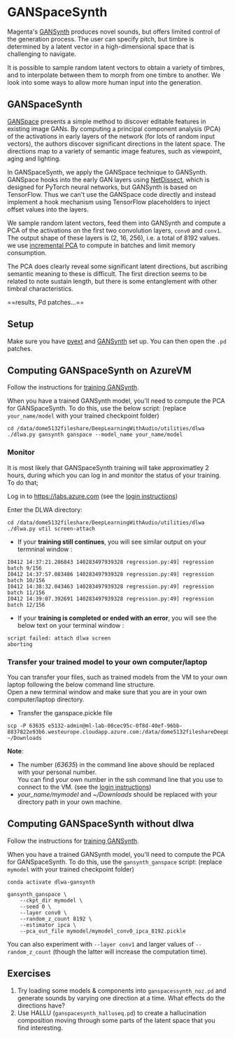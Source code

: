 # GANSpaceSynth

Magenta's [GANSynth](https://magenta.tensorflow.org/gansynth) produces novel sounds, but offers limited control of the generation process. The user can specify pitch, but timbre is determined by a latent vector in a high-dimensional space that is challenging to navigate.

It is possible to sample random latent vectors to obtain a variety of timbres, and to interpolate between them to morph from one timbre to another. We look into some ways to allow more human input into the generation.

<!--## Hallucinations

For the hallucination project, we wanted to use GANSynth to generate hallucinatory audio effects similar to what has been made with other GAN models in the image domain. The implementation was relatively simple, because the GANSynth repository already had examples of how to randomly sample the latent space and how to interpolate between these points. So using these examples, we implemented the hallucinations as follows.

First the latent space is sampled randomly `n` times to get the key points which the hallucination will travel through. Then for each consecutive key point, we interpolate between them using spherical linear interpolation taking `m` samples at even spacings. We then generate the audio for all the sampled points using a GANSynth model, resulting in `n + (n - 1)m` audio samples. Then we apply an envelope to each samples independently. Finally we merge the samples, placing them so that consecutive samples overlap slightly, resulting in the final hallucination.

How good the generated hallucinations sound depends greatly on the data the GANSynth model was trained on. Using the NSynth dataset resulted in hallucinations which aren't very interesting, mainly because the dataset consists of single notes. 

After finishing the implementation, we spent the rest of the time training GANSynth models on different custom datasets to find what kind of models generated the nicest hallucinations. The initial problem we faced was the it takes a lot of effort to create a good quality dataset to train GANSynth on. We ended up deciding to take the easy way out by creating a Python script that takes longer audio tracks and simply splits them into 4 second samples. 

One of the best sounding once was trained on classical guitar music. The generated hallucinations sounded very similar to the original tracks while still being original.
Another good one was trained on ambient music.-->

<!-- ## Conditional GANSynth

GANSynth's pitch control works by adding a pitch label to the input of the generator network, as well as a pitch classification output and associated auxiliary loss function to the discriminator. Samples in the training dataset are annotated with pitch values. Through this *conditioning* the GAN learns to manipulate pitch independently from timbre.

As our first experiment, we extend the conditioning idea by adding similar labels for other properties. The [NSynth](https://magenta.tensorflow.org/datasets/nsynth) training dataset is annotated with features such as [instrument sources](https://magenta.tensorflow.org/datasets/nsynth#instrument-sources), [instrument families](https://magenta.tensorflow.org/datasets/nsynth#instrument-families) and [note qualities](https://magenta.tensorflow.org/datasets/nsynth#note-qualities), so we modify GANSynth to use these. Members of the Magenta team confirm to us that this seems like a reasonable approach, but question whether GANSynth can learn such high-level semantic characteristics.

Changes are needed in several parts of the codebase. In the interest of modularity, we modify the model code to work with a generic condition definition architecture that bundles the modifications in a self-contained way. 

In the dataset traversal code, we expose the relevant feature annotations. Mimicking the existing pitch conditioning code, we add additional labels to the generator's input by providing placeholder tensors and a statistical distribution of labels based on their prevalence in the dataset.

In the discriminator, we add as a classification endpoint a dense layer matching the number of labels for each condition. To the auxiliary classification loss function, we add a measure of the classification error.

So far, we were unable to get any conclusive results. Our trained models tended to generate noise or very limited timbres, even when we tried to reproduce the original training (pitch conditioning only) using our code. This seems to suggest we still have bugs to fix. -->

## GANSpaceSynth

[GANSpace](https://arxiv.org/abs/2004.02546) presents a simple method to discover editable features in existing image GANs. By computing a principal component analysis (PCA) of the activations in early layers of the network (for lots of random input vectors), the authors discover significant directions in the latent space. The directions map to a variety of semantic image features, such as viewpoint, aging and lighting.

In GANSpaceSynth, we apply the GANSpace technique to GANSynth. GANSpace hooks into the early GAN layers using [NetDissect](http://netdissect.csail.mit.edu/), which is designed for PyTorch neural networks, but GANSynth is based on TensorFlow. Thus we can't use the GANSpace code directly and instead implement a hook mechanism using TensorFlow placeholders to inject offset values into the layers.

We sample random latent vectors, feed them into GANSynth and compute a PCA of the activations on the first two convolution layers, `conv0` and `conv1`. The output shape of these layers is (2, 16, 256), i.e. a total of 8192 values. we use [incremental PCA](https://scikit-learn.org/stable/auto_examples/decomposition/plot_incremental_pca.html) to compute in batches and limit memory consumption.

<!--In initial experiments with Magenta's `all_instruments` checkpoint, on layer `conv0` and with 4,194,304 samples,--> The PCA does clearly reveal some significant latent directions, but ascribing semantic meaning to these is difficult. The first direction seems to be related to note sustain length, but there is some entanglement with other timbral characteristics.

==results, Pd patches...==
<!-- Add a screen shot of the GANSpaceSynth hallucination PD patch -->

<!--More experimentation is needed with different trained models, sample counts, layers etc.-->

## Setup

Make sure you have [pyext](../utilities/pyext-setup) and [GANSynth](../03_nsynth_and_gansynth/gansynth) set up. You can then open the `.pd` patches.


## Computing GANSpaceSynth on AzureVM

Follow the instructions for [training GANSynth](../03_nsynth_and_gansynth/gansynth/training/azure_training.md).

When you have a trained GANSynth model, you'll need to compute the PCA for GANSpaceSynth. To do this, use the below script: (replace `your_name/model` with your trained checkpoint folder)

```
cd /data/dome5132fileshare/DeepLearningWithAudio/utilities/dlwa
./dlwa.py gansynth ganspace --model_name your_name/model
```


### Monitor

It is most likely that GANSpaceSynth training will take approximatley 2 hours, during which you can log in and monitor the status of your training. To do that;

Log in to https://labs.azure.com
(see the [login instructions](../00_introduction/))

Enter the DLWA directory:
```
cd /data/dome5132fileshare/DeepLearningWithAudio/utilities/dlwa
./dlwa.py util screen-attach
```

- If your **training still continues**, you will see similar output on your termninal window :

```
I0412 14:37:21.286843 140283497939328 regression.py:49] regression batch 9/156
I0412 14:37:57.083486 140283497939328 regression.py:49] regression batch 10/156
I0412 14:38:32.043463 140283497939328 regression.py:49] regression batch 11/156
I0412 14:39:07.392691 140283497939328 regression.py:49] regression batch 12/156
```

- If your **training is completed or ended with an error**, you will see the below text on your terminal window :

```
script failed: attach dlwa screen
aborting
```


### Transfer your trained model to your own computer/laptop

You can transfer your files, such as trained models from the VM to your own laptop following the below command line structure.  
Open a new terminal window and make sure that you are in your own computer/laptop directory.

- Transfer the ganspace.pickle file

```
scp -P 63635 e5132-admin@ml-lab-00cec95c-0f8d-40ef-96bb-8837822e93b6.westeurope.cloudapp.azure.com:/data/dome5132fileshareDeepLearningWithAudio/utilities/dlwa/models/gansynth/your_name/mymodel/ganspace.pickle ~/Downloads
```

__Note__:  
- The number (*63635*) in the command line above should be replaced with your personal number.  
You can find your own number in the ssh command line that you use to connect to the VM. (see the [login instructions](../00_introduction/))
- *your_name/mymodel* and *~/Downloads* should be replaced with your directory path in your own machine. 



## Computing GANSpaceSynth without dlwa

Follow the instructions for [training GANSynth](../03_nsynth_and_gansynth/gansynth/training/README.md).

When you have a trained GANSynth model, you'll need to compute the PCA for GANSpaceSynth. To do this, use the `gansynth_ganspace` script: (replace `mymodel` with your trained checkpoint folder)

```
conda activate dlwa-gansynth

gansynth_ganspace \
    --ckpt_dir mymodel \
    --seed 0 \
    --layer conv0 \
    --random_z_count 8192 \
    --estimator ipca \
    --pca_out_file mymodel/mymodel_conv0_ipca_8192.pickle
```

You can also experiment with `--layer conv1` and larger values of `--random_z_count` (though the latter will increase the computation time).


## Exercises

1. Try loading some models & components into `ganspacessynth_noz.pd` and generate sounds by varying one direction at a time. What effects do the directions have?
2. Use HALLU (`ganspacesynth_halluseq.pd`) to create a hallucination composition moving through some parts of the latent space that you find interesting.
